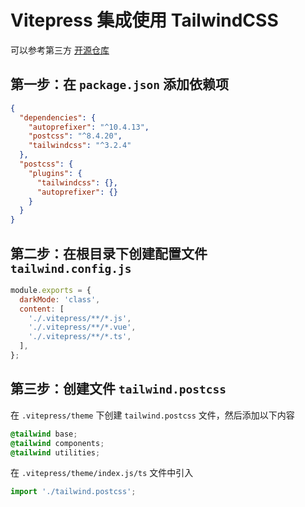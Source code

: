 # Vitepress 集成使用 TailwindCSS

可以参考第三方 [开源仓库](https://github.com/ky-is/vitepress-starter-tailwind)

## 第一步：在 `package.json` 添加依赖项

```json
{
  "dependencies": {
    "autoprefixer": "^10.4.13",
    "postcss": "^8.4.20",
    "tailwindcss": "^3.2.4"
  },
  "postcss": {
    "plugins": {
      "tailwindcss": {},
      "autoprefixer": {}
    }
  }
}
```

## 第二步：在根目录下创建配置文件 `tailwind.config.js`

```js
module.exports = {
  darkMode: 'class',
  content: [
    './.vitepress/**/*.js',
    './.vitepress/**/*.vue',
    './.vitepress/**/*.ts',
  ],
};
```

## 第三步：创建文件 `tailwind.postcss`

在 `.vitepress/theme` 下创建 `tailwind.postcss` 文件，然后添加以下内容

```css
@tailwind base;
@tailwind components;
@tailwind utilities;
```

在 `.vitepress/theme/index.js/ts` 文件中引入

```js
import './tailwind.postcss';
```
